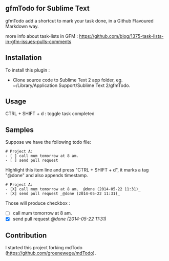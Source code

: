 gfmTodo for Sublime Text
------------------

gfmTodo add a shortcut to mark your task done, in a Github Flavoured Markdown way.

more info about task-lists in GFM :
https://github.com/blog/1375-task-lists-in-gfm-issues-pulls-comments

Installation
------------------

To install this plugin :

* Clone source code to Sublime Text 2 app folder, eg. ~/Library/Application Support/Sublime Text 2/gfmTodo.


Usage 
------------------

CTRL + SHIFT + d : toggle task completed


Samples 
------------------

Suppose we have the following todo file:

    # Project A:
    - [ ] call mum tomorrow at 8 am.
    - [ ] send pull request

Highlight this item line and press "CTRL + SHIFT + d", it marks a tag "@done" and also appends timestamp.

    # Project A:
    - [X] call mum tomorrow at 8 am. _@done (2014-05-22 11:31)_
    - [X] send pull request _@done (2014-05-22 11:31)_

Those will produce checkbox :

- [ ] call mum tomorrow at 8 am.
- [X] send pull request _@done (2014-05-22 11:31)_

Contribution
------------------

I started this project forking mdTodo (https://github.com/groenewege/mdTodo).
